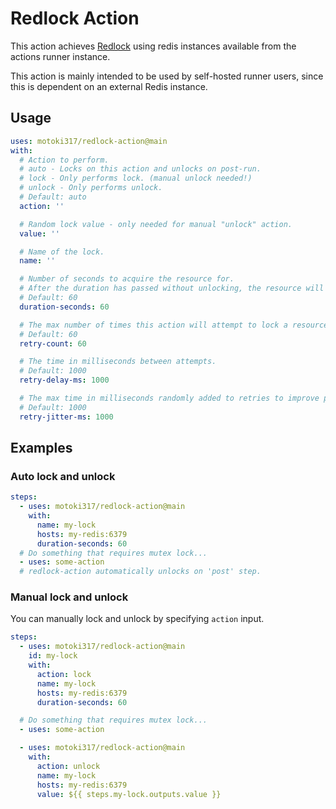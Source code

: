 # Redlock Action

This action achieves
[Redlock](https://redis.io/docs/latest/develop/use/patterns/distributed-locks/)
using redis instances available from the actions runner instance.

This action is mainly intended to be used by self-hosted runner users, since
this is dependent on an external Redis instance.

## Usage

```yaml
uses: motoki317/redlock-action@main
with:
  # Action to perform.
  # auto - Locks on this action and unlocks on post-run.
  # lock - Only performs lock. (manual unlock needed!)
  # unlock - Only performs unlock.
  # Default: auto
  action: ''

  # Random lock value - only needed for manual "unlock" action.
  value: ''

  # Name of the lock.
  name: ''

  # Number of seconds to acquire the resource for.
  # After the duration has passed without unlocking, the resource will be automatically unlocked.
  # Default: 60
  duration-seconds: 60

  # The max number of times this action will attempt to lock a resource before giving up.
  # Default: 60
  retry-count: 60

  # The time in milliseconds between attempts.
  # Default: 1000
  retry-delay-ms: 1000

  # The max time in milliseconds randomly added to retries to improve performance under high contention.
  # Default: 1000
  retry-jitter-ms: 1000
```

## Examples

### Auto lock and unlock

```yaml
steps:
  - uses: motoki317/redlock-action@main
    with:
      name: my-lock
      hosts: my-redis:6379
      duration-seconds: 60
  # Do something that requires mutex lock...
  - uses: some-action
  # redlock-action automatically unlocks on 'post' step.
```

### Manual lock and unlock

You can manually lock and unlock by specifying `action` input.

```yaml
steps:
  - uses: motoki317/redlock-action@main
    id: my-lock
    with:
      action: lock
      name: my-lock
      hosts: my-redis:6379
      duration-seconds: 60

  # Do something that requires mutex lock...
  - uses: some-action

  - uses: motoki317/redlock-action@main
    with:
      action: unlock
      name: my-lock
      hosts: my-redis:6379
      value: ${{ steps.my-lock.outputs.value }}
```
